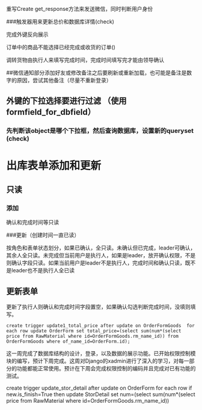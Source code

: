 重写Create get_response方法来发送微信，同时判断用户身份

###触发器用来更新总价和数据库详情(check)

完成外键反向展示

订单中的商品不能选择已经完成或收货的订单()

调转货物由执行人来填写完成时间，完成时间填写完才能由领导确认

##微信通知部分添加好友或修改备注之后要刷新或重新加载，也可能是备注是数字的原因，尝试其他备注（尽量不重新登录）

## 外键的下拉选择要进行过滤 （使用formfield_for_dbfield）

### 先判断该object是哪个下拉框，然后查询数据库，设置新的queryset (check)



# 出库表单添加和更新

## 只读

### 添加

确认和完成时间等只读

###更新（创建时间一直已读）

按角色和表单状态划分，如果已确认，全只读。未确认但已完成，leader可确认，其余人全只读。未完成但当前用户是执行人，如果是leader，放开确认权限，不是则确认字段只读。如果当前用户是leader不是执行人，完成时间和确认只读，既不是leader也不是执行人全已读

## 更新表单

更新了执行人则确认和完成时间字段置空，如果确认勾选判断完成时间，没填则填写。





`create trigger update1_total_price after update on OrderFormGoods  for each row update OrderForm set total_price=(select sum(num*(select price from RawMaterial where id=OrderFormGoods.rm_name_id)) from OrderFormGoods where of_name_id=OrderForm.id);`

这一周完成了数据库结构的设计，登录，以及数据的展示功能。已开始权限控制模块的编写，预计下周完成。这周对Django的xadmin进行了深入的学习，对每一部分的功能都能正常使用。预计在下周会完成权限控制的编码并且完成对已有功能的测试。





create trigger update_stor_detail after update on OrderForm  for each row if new.is_finish=True then update StorDetail set num=(select sum(num*(select price from RawMaterial where id=OrderFormGoods.rm_name_id)) 

